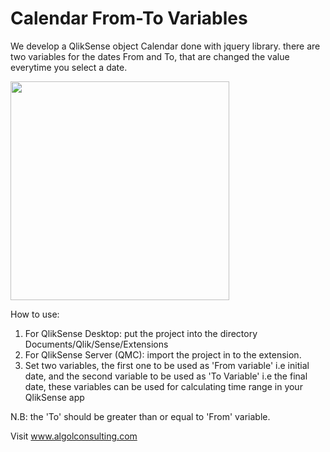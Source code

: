 # Calendar From-To Variables

We develop a QlikSense object Calendar done with jquery library. there are two variables for the dates From and To, that are changed the value everytime you select a date.

<p align="left">
  <img src="https://github.com/EliasW/Calendar_DatePicker/blob/master/preview.png" width="350"/>
</p>

How to use:

1. For QlikSense Desktop: put the project into the directory Documents/Qlik/Sense/Extensions
2. For QlikSense Server (QMC): import the project in to the extension.
3. Set two variables, the first one to be used as 'From variable' i.e initial date, and the second variable to be used as 'To Variable' i.e the final date, these variables can be used for calculating time range in your QlikSense app

N.B: the 'To' should be greater than or equal to 'From' variable.

Visit www.algolconsulting.com
